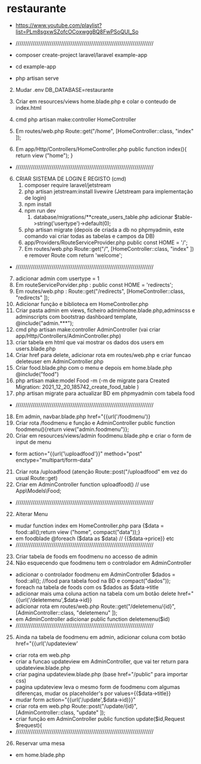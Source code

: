 # restaurante
- https://www.youtube.com/playlist?list=PLm8sgxwSZofcOCoxwggBQ8FwPSoQUI_So

- /////////////////////////////////////////////////////////////////////////
- composer create-project laravel/laravel example-app
- cd example-app
- php artisan serve

2. Mudar .env DB_DATABASE=restaurante

3. Criar em resources/views home.blade.php e colar o conteudo de index.html

3. cmd php artisan make:controller HomeController

4. Em routes/web.php Route::get("/home", [HomeController::class, "index" ]);

5. Em app/Http/Controllers/HomeController.php public 
    function index(){
            return view ("home");
        }
- /////////////////////////////////////////////////////////////////////////
6. CRIAR SISTEMA DE LOGIN E REGISTO (cmd)
    1. composer require laravel/jetstream
    2. php artisan jetstream:install livewire (Jetstream para implementação de login)
    3. npm install
    4. npm run dev
        1. database/migrations/**create_users_table.php adicionar $table->string('usertype')->default(0);
    5. php artisan migrate (depois de criada a db no phpmyadmin, este comando vai criar todas as tabelas e campos da DB)
    6. app/Providers/RouteServiceProvider.php public const HOME = '/';
    7. Em routes/web.php Route::get("/", [HomeController::class, "index" ]) e remover Route com return 'welcome';

- /////////////////////////////////////////////////////////////////////////
7. adicionar admin com usertype = 1
8. Em routeServicePorvider.php : public const HOME = 'redirects'; 
9. Em routes/web.php : Route::get("/redirects", [HomeController::class, "redirects" ]);
10. Adicionar função e biblioteca em HomeController.php
11. Criar pasta admin em views, ficheiro adminhome.blade.php,adminscss e adminscripts com bootstrap dashboard template, @include("admin.***");
12. cmd php artisan make:controller AdminController (vai criar app/Http/Controllers/AdminController.php)
13. criar tabela em html que vai mostrar os dados dos users em users.blade.php
14. Criar href para delete, adicionar rota em routes/web.php e criar funcao deleteuser em AdminController.php
15. Criar food.blade.php com o menu e depois em home.blade.php  @include("food")
16. php artisan make:model Food -m (-m de migrate para Created Migration: 2021_12_20_185742_create_food_table )
17. php artisan migrate para actualizar BD em phpmyadmin com tabela food
- /////////////////////////////////////////////////////////////////////////
18. Em admin, navbar.blade.php href="{{url('/foodmenu')}
19. Criar rota /foodmenu e função e AdminController  public function foodmenu(){return view("admin.foodmenu")};
20. Criar em resources/views/admin foodmenu.blade.php e criar o form de input de menu 
- form action="{{url('\uploadfood'}}" method="post" enctype="multipart/form-data"
21. Criar rota /uploadfood (atenção Route::post("/uploadfood" em vez do usual Route::get)
21. Criar em AdminController function uploadfood() // use App\Models\Food;
- /////////////////////////////////////////////////////////////////////////
22. Alterar Menu
- mudar function index em HomeController.php para {$data = food::all();return view ("home", compact("data"));}
- em foodblade @foreach ($data as $data) // {{$data->price}} etc
- /////////////////////////////////////////////////////////////////////////
23. Criar tabela de foods em foodmenu no accesso de admin
24. Não esquecendo que foodmenu tem o controlador em AdminController
- adicionar o controlador foodmenu em AdminController  $dados = food::all(); //food para tabela food na BD e compact("dados"));
- foreach na tabela de foods com os $dados as $data->title
- adicionar mais uma coluna action na tabela com um botão delete href="{{url('/deletemenu',$data->id}}
- adicionar rota em routes/web.php Route::get("/deletemenu/{id}", [AdminController::class, "deletemenu" ]);
- em AdminController adicionar public function deletemenu($id)
- /////////////////////////////////////////////////////////////////////////
25. Ainda na tabela de foodmenu em admin, adicionar coluna com botão href="{{url('/updateview'
- criar rota em web.php
- criar a funcao updateview em AdminController, que vai ter return para updateview.blade.php
- criar pagina updateview.blade.php (base href="/public" para importar css) 
- pagina updateview leva o mesmo form de foodmenu com algumas diferenças, mudar os placeholder's por values={{$data->title}}
- mudar form action="{{url('/update',$data->id)}}"
- criar rota em web.php Route::post("/update/{id}", [AdminController::class, "update" ]);
- criar função em AdminController public function update($id,Request $request){
- /////////////////////////////////////////////////////////////////////////
26. Reservar uma mesa
- em home.blade.php